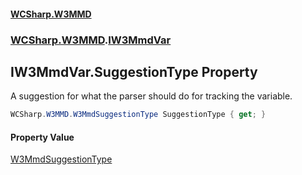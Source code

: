 #### [WCSharp\.W3MMD](README.md 'README')
### [WCSharp\.W3MMD](WCSharp.W3MMD.md 'WCSharp\.W3MMD').[IW3MmdVar](WCSharp.W3MMD.IW3MmdVar.md 'WCSharp\.W3MMD\.IW3MmdVar')

## IW3MmdVar\.SuggestionType Property

A suggestion for what the parser should do for tracking the variable\.

```csharp
WCSharp.W3MMD.W3MmdSuggestionType SuggestionType { get; }
```

#### Property Value
[W3MmdSuggestionType](WCSharp.W3MMD.W3MmdSuggestionType.md 'WCSharp\.W3MMD\.W3MmdSuggestionType')